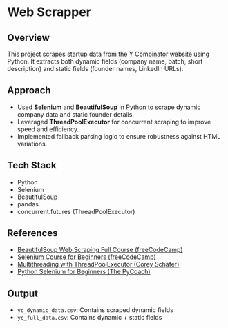 # Web Scrapper

## Overview

This project scrapes startup data from the [Y Combinator](https://www.ycombinator.com/companies) website using Python. It extracts both dynamic fields (company name, batch, short description) and static fields (founder names, LinkedIn URLs).

## Approach

- Used **Selenium** and **BeautifulSoup** in Python to scrape dynamic company data and static founder details.
- Leveraged **ThreadPoolExecutor** for concurrent scraping to improve speed and efficiency.
- Implemented fallback parsing logic to ensure robustness against HTML variations.

## Tech Stack

- Python  
- Selenium  
- BeautifulSoup  
- pandas  
- concurrent.futures (ThreadPoolExecutor)

## References
- [BeautifulSoup Web Scraping Full Course (freeCodeCamp)](https://youtu.be/XVv6mJpFOb0?si=pQbPLTdTaUGL3EHK)
- [Selenium Course for Beginners (freeCodeCamp)](https://youtu.be/j7VZsCCnptM?si=DpfO9lGYg5vMv3dk)
- [Multithreading with ThreadPoolExecutor (Corey Schafer)](https://youtu.be/IEEhzQoKtQU?si=ih0Pnj6Jqr0ZqVwd)  
- [Python Selenium for Beginners (The PyCoach)](https://youtu.be/UOsRrxMKJYk?si=C3UlK-OQhfH1WAB9)  


## Output

- `yc_dynamic_data.csv`: Contains scraped dynamic fields  
- `yc_full_data.csv`: Contains dynamic + static fields  



